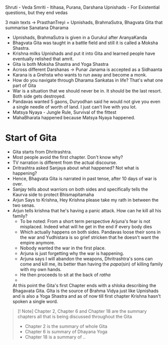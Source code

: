 Shruti - Veda 
Smriti - Itihasa, Purana, Darshana
Upnishads - For Existential questions, but they end vedas

 3 main texts -> PrasthanTreyi = Upnishads, BrahmaSutra, Bhagvata Gita that summarise Sanatana Dharama

- Upnishads, BrahmaSutra is given in a Gurukul after AranyaKanda
- Bhagvata Gita was taught in a battle field and still it is called a Moksha Shastra. 
- Krishna milks Upnishads and put it into Gita and learned people have eventually relished that amrit. 
- Gita is both Moksha Shastra and Yoga Shastra 
- Across different Darshanas -> Punar Janama is accepted as a Sidhaanta
- Karana is a Grehsta who wants to run away and become a monk.
- How do you navigate through Dharama Sankatas in life? That's what one part of Gita
- War is a situation that we should never be in. It should be the last resort. Both side gets destroyed. 
- Pandavas wanted 5 gaons, Duryodhan said he would not give you even a single needle of worth of land. I just can't live with you lot. 
- Matsya Nyaya - Jungle Rule, Survival of the fittest 
- MahaBharata happened because Matsya Nyaya happened. 

# Start of Gita 
- Gita starts from Dhritrashtra. 
- Most people avoid the first chapter. Don't know why? 
- TV narration is different from the actual discourse. 
- Dritrashtra asked Sanjaya about what happened? Not what is happening?
- Hence, Bhagvata Gita is narrated in past tense, after 10 days of war is over. 
- Sanjay tells about warriors on both sides and specifically tells the Kaurva side to protect Bhismapitamaha
- Arjun Says to Krishna, Hey Krishna please take my rath in between the two senas.
- Arjun tells krishna that he's having a panic attack. How can he kill all his family? 
	- To be noted: From a short term perspective Arjuna's fear is not misplaced. Indeed what will he get in the end if every body dies 
	- Which actually happens on both sides. Pandavas loose their sons in the war and Yudhistara is so grief stricken that he doesn't want the empire anymore.
	- Nobody wanted the war in the first place. 
	- Arjuna is just forgetting why the war is happening. 
	- Arjuna says I will abandon the weapons, Dhritrashtra's sons can come and kill me, its better than having the *papa*(sin) of killing family with my own hands. 
	- He then proceeds to sit at the back of *ratha*
	- 
	 At this point the Gita's first Chapter ends with a shloka describing the Bhagavata Gita. 
	 GIta is the source of Brahma Vidya just like Upnishads and is also a Yoga Shastra and as of now till first chapter Krishna hasn't spoken a single word. 

> [! Note]
> Chapter 2, Chapter 6 and Chapter 18 are the summary chapters all that is being discussed throughout the Gita
> - Chapter 2 is the summary of whole Gita 
> - Chapter 6 is summary of Dhayana Yoga 
> - Chapter 18 is a summary of ..